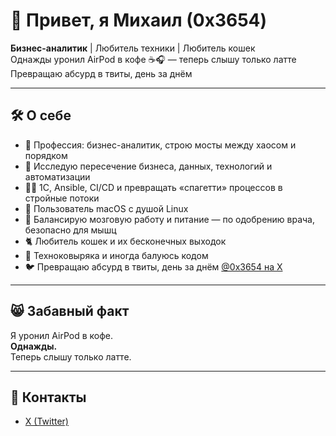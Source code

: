 # 👋 Привет, я Михаил (0x3654)

**Бизнес-аналитик** | Любитель техники | Любитель кошек  
Однажды уронил AirPod в кофе ☕🎧 — теперь слышу только латте  
Превращаю абсурд в твиты, день за днём

---

## 🛠️ О себе

- 💼 Профессия: бизнес-аналитик, строю мосты между хаосом и порядком  
- 🧠 Исследую пересечение бизнеса, данных, технологий и автоматизации  
- 🧑‍💻 1С, Ansible, CI/CD и превращать «спагетти» процессов в стройные потоки  
- 🍎 Пользователь macOS с душой Linux
- 🥗 Балансирую мозговую работу и питание — по одобрению врача, безопасно для мышц  
- 🐈 Любитель кошек и их бесконечных выходок  
- 🤖 Техноковыряка и иногда балуюсь кодом
- 🐦 Превращаю абсурд в твиты, день за днём [@0x3654 на X](https://x.com/0x3654)

---

## 😸 Забавный факт

Я уронил AirPod в кофе.  
**Однажды.**  
Теперь слышу только латте.

---

## 🚀 Контакты

- [X (Twitter)](https://x.com/0x3654)
